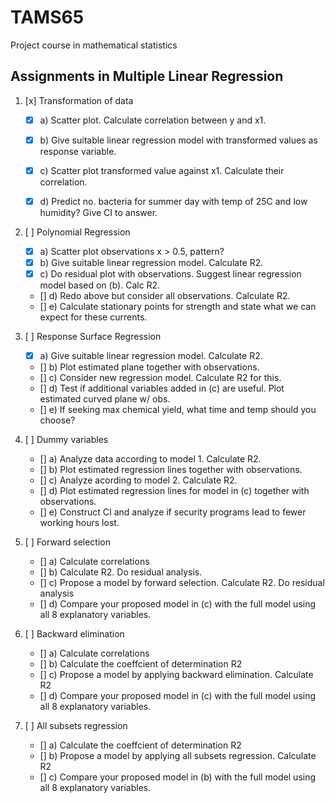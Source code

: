 # TAMS65
Project course in mathematical statistics

## Assignments in Multiple Linear Regression
1. [x] Transformation of data
    - [x] a) Scatter plot. Calculate correlation between y and x1.
    - [x] b) Give suitable linear regression model with transformed values as response variable.
    - [x] c) Scatter plot transformed value against x1. Calculate their correlation.
    - [x] d) Predict no. bacteria for summer day with temp of 25C and low humidity? Give CI to answer.


2. [ ] Polynomial Regression
    - [x] a) Scatter plot observations x >  0.5, pattern?
    - [x] b) Give suitable linear regression model. Calculate R2.
    - [x] c) Do residual plot with observations. Suggest linear regression model based on (b). Calc R2.
    - [] d) Redo above but consider all observations. Calculate R2.
    - [] e) Calculate stationary points for strength and state what we can expect for these currents.

3. [ ] Response Surface Regression
    - [x] a) Give suitable linear regression model. Calculate R2.
    - [] b) Plot estimated plane together with observations.
    - [] c) Consider new regression model. Calculate R2 for this. 
    - [] d) Test if additional variables added in (c) are useful. Plot estimated curved plane w/ obs. 
    - [] e) If seeking max chemical yield, what time and temp should you choose?

4. [ ] Dummy variables
    - [] a) Analyze data according to model 1. Calculate R2.
    - [] b) Plot estimated regression lines together with observations.
    - [] c) Analyze acording to model 2. Calculate R2.
    - [] d) Plot estimated regression lines for model in (c) together with observations.
    - [] e) Construct CI and analyze if security programs lead to fewer working hours lost. 

5. [ ] Forward selection
    - [] a) Calculate correlations
    - [] b) Calculate R2. Do residual analysis.
    - [] c) Propose a model by forward selection. Calculate R2. Do residual analysis
    - [] d) Compare your proposed model in (c) with the full model using all 8 explanatory variables.


6. [ ] Backward elimination
    - [] a) Calculate correlations
    - [] b) Calculate the coeffcient of determination R2
    - [] c) Propose a model by applying backward elimination. Calculate R2
    - [] d) Compare your proposed model in (c) with the full model using all 8 explanatory variables.


7. [ ] All subsets regression
    - [] a) Calculate the coeffcient of determination R2
    - [] b) Propose a model by applying all subsets regression. Calculate R2
    - [] c) Compare your proposed model in (b) with the full model using all 8 explanatory variables. 

